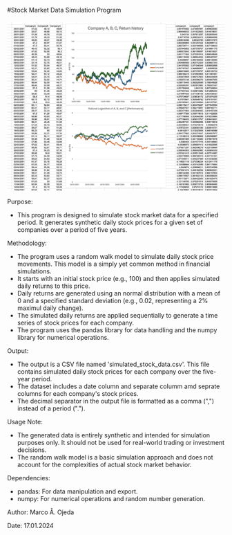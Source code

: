 #Stock Market Data Simulation Program
####

![Example Image](https://github.com/Mojeda01/fakeStockData/blob/main/Example%20Image/example.png)


Purpose:
- This program is designed to simulate stock market data for a specified period. It generates synthetic daily stock prices for a given set of companies over a period of five years.

Methodology:
- The program uses  a random walk model to simulate daily stock price movements. This model is a simply yet common method in financial simulations.
- It starts with an initial stock price (e.g., 100) and then applies simulated daily returns to this price.
- Daily returns are generated using an normal distribution with a mean of 0 and a specified standard deviation (e.g., 0.02, representing a 2% maximul daily change).
- The simulated daily returns are applied sequentially to generate  a time series of stock prices for each company.
- The program uses the pandas library for data handling and the numpy library for numerical operations.

Output:
- The output is a CSV file named 'simulated_stock_data.csv'. This file contains simulated daily stock prices for each company over the five-year period.
- The dataset includes a date column and separate columm amd seprate columns for each company's stock prices.
- The decimal separator in the output file is formatted as a comma (",") instead of a period (".").

Usage Note:
- The generated data is entirely synthetic and intended for simulation purposes only. It should not be used for real-world trading or investment decisions.
- The random walk model is a basic simulation approach and does not account for the complexities of actual stock market behavior.

Dependencies:
- pandas: For data manipulation and export.
- numpy: For numerical operations and random number generation.

Author: Marco Å. Ojeda

Date: 17.01.2024
